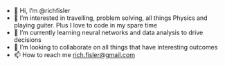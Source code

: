 - 👋 Hi, I’m @richfisler
- 👀 I’m interested in travelling, problem solving, all things Physics and playing guiter. Plus I love to code in my spare time
- 🌱 I’m currently learning neural networks and data analysis to drive decisions
- 💞️ I’m looking to collaborate on all things that have interesting outcomes
- 📫 How to reach me rich.fisler@gmail.com

<!---
richfisler/richfisler is a ✨ special ✨ repository because its `README.md` (this file) appears on your GitHub profile.
You can click the Preview link to take a look at your changes.
--->
